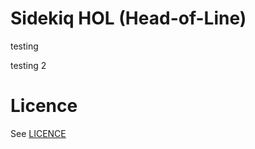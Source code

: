 Sidekiq HOL (Head-of-Line)
==========================

testing

testing 2

Licence
=======

See [LICENCE](https://github.com/mykoweb/sidekiq-hol/blob/master/LICENSE)
